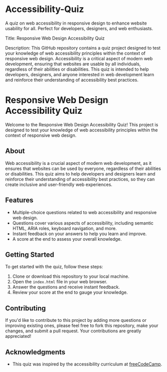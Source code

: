 # Accessibility-Quiz
A quiz on web accessibility in responsive design to enhance website usability for all. Perfect for developers, designers, and web enthusiasts.

Title: Responsive Web Design Accessibility Quiz

Description:
This GitHub repository contains a quiz project designed to test your knowledge of web accessibility principles within the context of responsive web design. Accessibility is a critical aspect of modern web development, ensuring that websites are usable by all individuals, regardless of their abilities or disabilities. This quiz is intended to help developers, designers, and anyone interested in web development learn and reinforce their understanding of accessibility best practices.


# Responsive Web Design Accessibility Quiz

Welcome to the Responsive Web Design Accessibility Quiz! This project is designed to test your knowledge of web accessibility principles within the context of responsive web design. 

## About

Web accessibility is a crucial aspect of modern web development, as it ensures that websites can be used by everyone, regardless of their abilities or disabilities. This quiz aims to help developers and designers learn and reinforce their understanding of accessibility best practices, so they can create inclusive and user-friendly web experiences.

## Features

- Multiple-choice questions related to web accessibility and responsive web design.
- Questions cover various aspects of accessibility, including semantic HTML, ARIA roles, keyboard navigation, and more.
- Instant feedback on your answers to help you learn and improve.
- A score at the end to assess your overall knowledge.

## Getting Started

To get started with the quiz, follow these steps:

1. Clone or download this repository to your local machine.
2. Open the `index.html` file in your web browser.
3. Answer the questions and receive instant feedback.
4. Review your score at the end to gauge your knowledge.

## Contributing

If you'd like to contribute to this project by adding more questions or improving existing ones, please feel free to fork this repository, make your changes, and submit a pull request. Your contributions are greatly appreciated!

## Acknowledgments

- This quiz was inspired by the accessibility curriculum at [freeCodeCamp](https://www.freecodecamp.org/).
